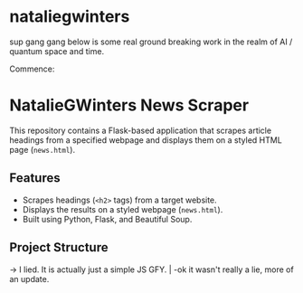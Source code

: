 # nataliegwinters
sup gang gang
below is some real ground breaking work in the realm of AI / quantum space and time.

Commence:

# NatalieGWinters News Scraper

This repository contains a Flask-based application that scrapes article headings from a specified webpage and displays them on a styled HTML page (`news.html`).

## Features
- Scrapes headings (`<h2>` tags) from a target website.
- Displays the results on a styled webpage (`news.html`).
- Built using Python, Flask, and Beautiful Soup.

## Project Structure

-> I lied. It is actually just a simple JS GFY.
|
-ok it wasn't really a lie, more of an update.
